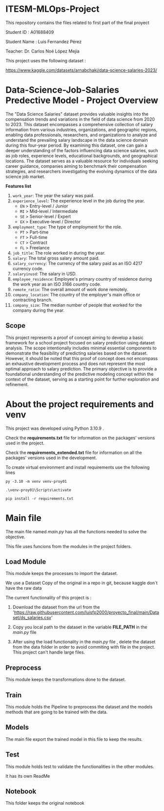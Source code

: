 # ITESM-MLOps-Project
This repository contains the files related to first part of the final proyect 

Student ID : A01688409

Student Name : Luis Fernandez Pérez

Teacher: Dr. Carlos Noé López Mejía

This project uses the following dataset : 

https://www.kaggle.com/datasets/arnabchaki/data-science-salaries-2023/

# Data-Science-Job-Salaries Predective Model - Project Overview

The "Data Science Salaries" dataset provides valuable insights into the compensation trends and variations in the field of data science from 2020 to 2023. This dataset encompasses a comprehensive collection of salary information from various industries, organizations, and geographic regions, enabling data professionals, researchers, and organizations to analyze and understand the prevailing salary landscape in the data science domain during this four-year period. By examining this dataset, one can gain a deeper understanding of the factors influencing data science salaries, such as job roles, experience levels, educational backgrounds, and geographical locations. The dataset serves as a valuable resource for individuals seeking career guidance, companies aiming to benchmark their compensation strategies, and researchers investigating the evolving dynamics of the data science job market.

**Features list**

1. `work_year`: The year the salary was paid.
2. `experience_level`: The experience level in the job during the year.
    - `EN` > Entry-level / Junior
    - `MI` > Mid-level / Intermediate
    - `SE` > Senior-level / Expert
    - `EX` > Executive-level / Director
3. `employment_type`: The type of employment for the role.
    - `PT` > Part-time
    - `FT` > Full-time
    - `CT` > Contract
    - `FL` > Freelance
4. `job_title`: The role worked in during the year.
5. `salary`: The total gross salary amount paid.
6. `salary_currency`: The currency of the salary paid as an ISO 4217 currency code.
7. `salaryinusd`: The salary in USD.
8. `employee_residence`: Employee's primary country of residence during the work year as an ISO 3166 country code.
9. `remote_ratio`: The overall amount of work done remotely.
10. `company_location`: The country of the employer's main office or contracting branch.
11. `company_size`: The median number of people that worked for the company during the year.


## Scope
This project represents a proof of concept aiming to develop a basic framework for a school project focused on salary prediction using dataset analysis. The scope intentionally includes minimal essential components to demonstrate the feasibility of predicting salaries based on the dataset. However, it should be noted that this proof of concept does not encompass an exhaustive development process and does not represent the most optimal approach to salary prediction. The primary objective is to provide a foundational understanding of the predictive modeling concept within the context of the dataset, serving as a starting point for further exploration and refinement.


# About the project requirements and venv
This project was developed using Python 3.10.9 .

Check the **requirements.txt** file for information on the packages' versions used in the project.

Check the **requirements_extended.txt** file for information on all the packages' versions used in the development.

To create virtual environment and install requirements use the following lines

```
py -3.10 -m venv venv-proy01

.\venv-proy01\Scripts\activate

pip install -r requirements.txt
```

# Main file

The main file named *main.py* has all the functions needed to solve the objective. 

This file uses funcions from the modules in the project folders.

## Load Module

This module keeps the processes to import the dataset. 

We use a Dataset Copy of the original in a repo in git, because kaggle don´t have the raw data

The current functionality of this project is :
 
1. Download the dataset from the url from the 'https://raw.githubusercontent.com/luisfp2000/proyecto_final/main/Dataset/ds_salaries.csv'

1. Copy you local path to the dataset in the variable **FILE_PATH** in the *main.py* file

1. After using the load functionality in the *main.py* file , delete the dataset from the data folder in order to avoid commiting with file in the project. This project can't handle large files.

## Preprocess

This module keeps the transformations done to the dataset.

## Train 

This module holds the Pipeline to preprocess the dataset and the models methods that are going to be trained with the data.

## Models 

The main file export the trained model in this file to keep the results.

## Test

This module holds test to validate the functionalities in the other modules.

It has its own ReadMe

## Notebook

This folder keeps the original notebook